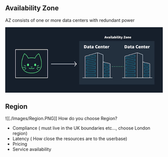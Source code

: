 
## Availability Zone
AZ consists of one or more data centers with redundant power

![AvailabilityZone](./Images/availabilityZone.PNG)




## Region
![[./Images/Region.PNG]]
How do you choose Region?
- Compliance ( must live in the UK boundaries etc..., choose London region)
- Latency ( How close the resources are to the userbase)
- Pricing
- Service availability